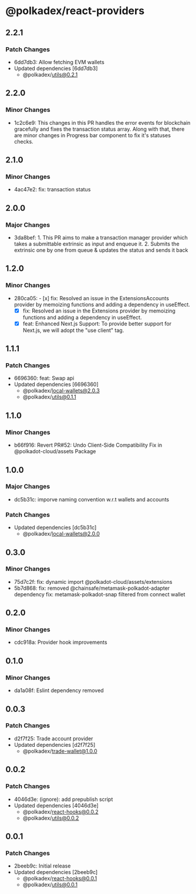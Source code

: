 # @polkadex/react-providers

## 2.2.1

### Patch Changes

- 6dd7db3: Allow fetching EVM wallets
- Updated dependencies [6dd7db3]
  - @polkadex/utils@0.2.1

## 2.2.0

### Minor Changes

- 1c2c6e9: This changes in this PR handles the error events for blockchain gracefully and fixes the transaction status array. Along with that, there are minor changes in Progress bar component to fix it's statuses checks.

## 2.1.0

### Minor Changes

- 4ac47e2: fix: transaction status

## 2.0.0

### Major Changes

- 3da8bef: 1. This PR aims to make a transaction manager provider which takes a submittable extrinsic as input and enqueue it. 2. Submits the extrinsic one by one from queue & updates the status and sends it back

## 1.2.0

### Minor Changes

- 280ca05: - [x] fix: Resolved an issue in the ExtensionsAccounts provider by memoizing functions and adding a dependency in useEffect.
  - [x] fix: Resolved an issue in the Extensions provider by memoizing functions and adding a dependency in useEffect.
  - [x] feat: Enhanced Next.js Support: To provide better support for Next.js, we will adopt the "use client" tag.

## 1.1.1

### Patch Changes

- 6696360: feat: Swap api
- Updated dependencies [6696360]
  - @polkadex/local-wallets@2.0.3
  - @polkadex/utils@0.1.1

## 1.1.0

### Minor Changes

- b66f916: Revert PR#52: Undo Client-Side Compatibility Fix in @polkadot-cloud/assets Package

## 1.0.0

### Major Changes

- dc5b31c: imporve naming convention w.r.t wallets and accounts

### Patch Changes

- Updated dependencies [dc5b31c]
  - @polkadex/local-wallets@2.0.0

## 0.3.0

### Minor Changes

- 75d7c2f: fix: dynamic import @polkadot-cloud/assets/extensions
- 5b7d868: fix: removed @chainsafe/metamask-polkadot-adapter dependency
  fix: metamask-polkadot-snap filtered from connect wallet

## 0.2.0

### Minor Changes

- cdc918a: Provider hook improvements

## 0.1.0

### Minor Changes

- da1a08f: Eslint dependency removed

## 0.0.3

### Patch Changes

- d2f7f25: Trade account provider
- Updated dependencies [d2f7f25]
  - @polkadex/trade-wallet@1.0.0

## 0.0.2

### Patch Changes

- 4046d3e: (ignore): add prepublish script
- Updated dependencies [4046d3e]
  - @polkadex/react-hooks@0.0.2
  - @polkadex/utils@0.0.2

## 0.0.1

### Patch Changes

- 2beeb9c: Initial release
- Updated dependencies [2beeb9c]
  - @polkadex/react-hooks@0.0.1
  - @polkadex/utils@0.0.1
